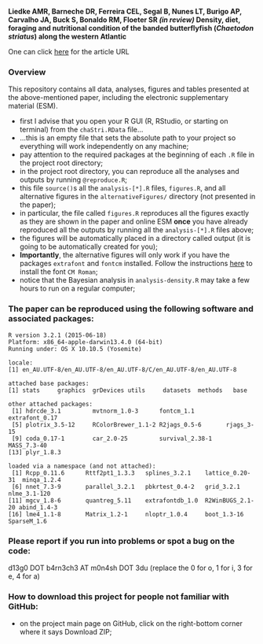 **Liedke AMR, Barneche DR, Ferreira CEL, Segal B, Nunes LT, Burigo AP, Carvalho JA, Buck S, Bonaldo RM, Floeter SR *(in review)* Density, diet, foraging and nutritional condition of the banded butterflyfish (*Chaetodon striatus*) along the western Atlantic**  

One can click [here](...) for the article URL  

### Overview  
This repository contains all data, analyses, figures and tables presented at the above-mentioned paper, including the electronic supplementary material (ESM).  

* first I advise that you open your R GUI (R, RStudio, or starting on terminal) from the `chaStri.RData` file...  
* ...this is an empty file that sets the absolute path to your project so everything will work independently on any machine;   
* pay attention to the required packages at the beginning of each `.R` file in the project root directory;  
* in the project root directory, you can reproduce all the analyses and outputs by running `@reproduce.R`;  
* this file `source()`s all the `analysis-[*].R` files, `figures.R`, and all alternative figures in the `alternativeFigures/` directory (not presented in the paper);  
* in particular, the file called `figures.R` reproduces all the figures exactly as they are shown in the paper and online ESM **once** you have already reproduced all the outputs by running all the `analysis-[*].R` files above;  
* the figures will be automatically placed in a directory called output (it is going to be automatically created for you);  
* **Importantly**, the alternative figures will only work if you have the packages `extrafont` and `fontcm` installed. Follow the instructions [here](https://cran.r-project.org/web/packages/fontcm/README.html) to install the font `CM Roman`;  
* notice that the Bayesian analysis in `analysis-density.R` may take a few hours to run on a regular computer;  

### The paper can be reproduced using the following software and associated packages:

```
R version 3.2.1 (2015-06-18)
Platform: x86_64-apple-darwin13.4.0 (64-bit)
Running under: OS X 10.10.5 (Yosemite)

locale:
[1] en_AU.UTF-8/en_AU.UTF-8/en_AU.UTF-8/C/en_AU.UTF-8/en_AU.UTF-8

attached base packages:
[1] stats     graphics  grDevices utils     datasets  methods   base     

other attached packages:
 [1] hdrcde_3.1         mvtnorm_1.0-3      fontcm_1.1         extrafont_0.17    
 [5] plotrix_3.5-12     RColorBrewer_1.1-2 R2jags_0.5-6       rjags_3-15        
 [9] coda_0.17-1        car_2.0-25         survival_2.38-1    MASS_7.3-40       
[13] plyr_1.8.3        

loaded via a namespace (and not attached):
 [1] Rcpp_0.11.6      Rttf2pt1_1.3.3   splines_3.2.1    lattice_0.20-31  minqa_1.2.4     
 [6] nnet_7.3-9       parallel_3.2.1   pbkrtest_0.4-2   grid_3.2.1       nlme_3.1-120    
[11] mgcv_1.8-6       quantreg_5.11    extrafontdb_1.0  R2WinBUGS_2.1-20 abind_1.4-3     
[16] lme4_1.1-8       Matrix_1.2-1     nloptr_1.0.4     boot_1.3-16      SparseM_1.6     
```

### Please report if you run into problems or spot a bug on the code:
d13g0 DOT b4rn3ch3 AT m0n4sh DOT 3du (replace the 0 for o, 1 for i, 3 for e, 4 for a)  

### How to download this project for people not familiar with GitHub:  
* on the project main page on GitHub, click on the right-bottom corner where it says Download ZIP;  